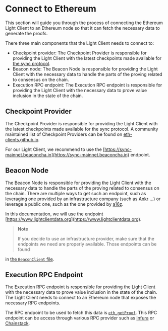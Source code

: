 # Connect to Ethereum

This section will guide you through the process of connecting the Ethereum Light Client to an Ethereum node so that it
can
fetch the necessary data to generate the proofs.

There three main components that the Light Client needs to connect to:

- Checkpoint provider: The Checkpoint Provider is responsible for providing the Light Client with the latest checkpoints
  made available
  for [the sync protocol](https://github.com/ethereum/consensus-specs/blob/v1.4.0/specs/altair/light-client/sync-protocol.md).
- Beacon node: The Beacon Node is responsible for providing the Light Client with the necessary data to handle the parts
  of the proving related to consensus on the chain.
- Execution RPC endpoint: The Execution RPC endpoint is responsible for providing the Light Client with the necessary
  data to prove value inclusion in the state of the chain.

## Checkpoint Provider

The Checkpoint Provider is responsible for providing the Light Client with the latest checkpoints made available for the
sync protocol. A community maintained list of Checkpoint Providers can be found
on [eth-clients.github.io](https://eth-clients.github.io/checkpoint-sync-endpoints/).

For our Light Client, we recommend to use the [https://sync-mainnet.beaconcha.in](https://sync-mainnet.beaconcha.in)
endpoint.

## Beacon Node

The Beacon Node is responsible for providing the Light Client with the necessary data to handle the parts of the proving
related to consensus on the chain. There are multiple ways to get such an endpoint, such as leveraging one provided by
an
infrastructure company (such as [Ankr](https://www.ankr.com/docs/rpc-service/chains/chains-api/eth-beacon/) ...) or
leverage
a public one, such as the one provided by [a16z](https://www.lightclientdata.org).

In this documentation, we will use the endpoint [https://www.lightclientdata.org](https://www.lightclientdata.org).

> **Note**
>
> If you decide to use an infrastructure provider, make sure that the endpoints we need are properly available. Those
> endpoints can be found
>
in [the `BeaconClient` file](https://github.com/lurk-lab/zk-light-clients/tree/dev/ethereum/light-client/src/client/beacon.rs).

## Execution RPC Endpoint

The Execution RPC endpoint is responsible for providing the Light Client with the necessary data to prove value
inclusion
in the state of the chain. The Light Client needs to connect to an Ethereum node that exposes the necessary RPC
endpoints.

The RPC endpoint to be used to fetch this data is [`eth_getProof`](https://eips.ethereum.org/EIPS/eip-1186). This RPC
endpoint can be access through various RPC provider such
as [Infura](https://docs.infura.io/api/networks/polygon-pos/json-rpc-methods/eth_getproof)
or [Chainstack](https://docs.chainstack.com/reference/getproof).